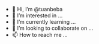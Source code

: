 - 👋 Hi, I’m @tuanbeba
- 👀 I’m interested in ...
- 🌱 I’m currently learning ...
- 💞️ I’m looking to collaborate on ...
- 📫 How to reach me ...

<!---
tuanbeba/tuanbeba is a ✨ special ✨ repository because its `README.md` (this file) appears on your GitHub profile.
You can click the Preview link to take a look at your changes.
--->
